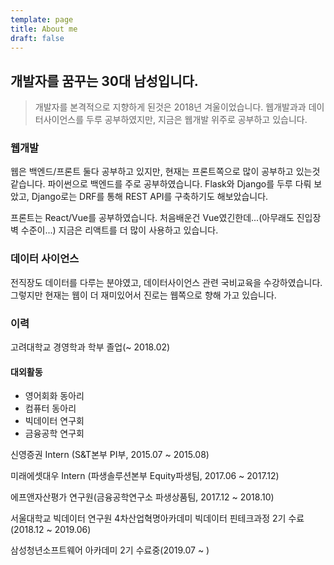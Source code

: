 ```yaml
---
template: page
title: About me
draft: false
---
```

## 개발자를 꿈꾸는 30대 남성입니다.
> 개발자를 본격적으로 지향하게 된것은 2018년 겨울이었습니다.
웹개발과과 데이터사이언스를 두루 공부하였지만, 지금은 웹개발 위주로 공부하고 있습니다.

### 웹개발
웹은 백엔드/프론트 둘다 공부하고 있지만, 현재는 프론트쪽으로 많이 공부하고 있는것 같습니다.
파이썬으로 백엔드를 주로 공부하였습니다. Flask와 Django를 두루 다뤄 보았고, Django로는 DRF를 통해 REST API를 구축하기도 해보았습니다.

프론트는 React/Vue를 공부하였습니다.
처음배운건 Vue였긴한데...(아무래도 진입장벽 수준이...) 지금은 리액트를 더 많이 사용하고 있습니다.

### 데이터 사이언스
전직장도 데이터를 다루는 분야였고, 데이터사이언스 관련 국비교육을 수강하였습니다. 
그렇지만 현재는 웹이 더 재미있어서 진로는 웹쪽으로 향해 가고 있습니다.




### 이력
고려대학교 경영학과 학부 졸업(~ 2018.02)
#### 대외활동
- 영어회화 동아리
- 컴퓨터 동아리
- 빅데이터 연구회
- 금융공학 연구회

신영증권 Intern (S&T본부 PI부, 2015.07 ~ 2015.08)

미래에셋대우 Intern (파생솔루션본부 Equity파생팀, 2017.06 ~ 2017.12)

에프앤자산평가 연구원(금융공학연구소 파생상품팀, 2017.12 ~ 2018.10)

서울대학교 빅데이터 연구원 4차산업혁명아카데미 빅데이터 핀테크과정 2기 수료(2018.12 ~ 2019.06)

삼성청년소프트웨어 아카데미 2기 수료중(2019.07 ~ )
